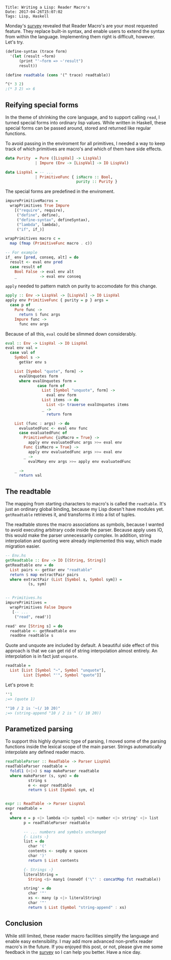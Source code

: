     Title: Writing a Lisp: Reader Macro's
    Date: 2017-04-26T15:07:02
    Tags: Lisp, Haskell

Monday's [survey](http://reinvanderwoerd.nl/blog/2017/04/24/writing-a-lisp-help-me-decide-what-to-tackle-next/) revealed that Reader Macro's are your most requested feature. They replace built-in syntax, and enable users to extend the syntax from within the language. Implementing them right is difficult, however. Let's try.

<!-- more -->

```scheme
(define-syntax (trace form)
  '(let (result ~form)
      (print "'~form => ~'result")
      result))

(define readtable (cons '(^ trace) readtable))

^(* 3 2)
;(* 3 2) => 6
```


## Reifying special forms
In the theme of shrinking the core language, and to support calling `read`, I turned special forms into ordinary lisp values.
While written in Haskell, these special forms can be passed around, stored and returned like regular functions.

To avoid passing in the enviroment for all primitives, I needed a way to keep track of which primitives are macro's and which of them have side effects.

```haskell
data Purity  = Pure ([LispVal] -> LispVal)
             | Impure (Env -> [LispVal] -> IO LispVal)

data LispVal = -- ...
             | PrimitiveFunc { isMacro :: Bool, 
                               purity :: Purity }
```

The special forms are predefined in the enviroment.

```haskell
impurePrimitiveMacros =
  wrapPrimitives True Impure
    [("require", require),
     ("define", define),
     ("define-syntax", defineSyntax),
     ("lambda", lambda),
     ("if", if_)]

wrapPrimitives macro c =
  map (fmap (PrimitiveFunc macro . c))

-- For example
if_ env [pred, conseq, alt] = do
  result <- eval env pred
  case result of
    Bool False -> eval env alt
    _          -> eval env conseq
```

`apply` needed to pattern match on purity to accomodate for this change.

```haskell
apply :: Env -> LispVal -> [LispVal] -> IO LispVal
apply env PrimitiveFunc { purity = p } args =
  case p of
    Pure func ->
      return $ func args
    Impure func ->
      func env args
```

Because of all this, `eval` could be slimmed down considerably.

```haskell
eval :: Env -> LispVal -> IO LispVal
eval env val =
  case val of
    Symbol s ->
      getVar env s

    List [Symbol "quote", form] ->
      evalUnquotes form
      where evalUnquotes form =
              case form of
                List [Symbol "unquote", form] ->
                  eval env form
                List items -> do
                  List <$> traverse evalUnquotes items
                _ ->
                  return form

    List (func : args) -> do
      evaluatedFunc <- eval env func
      case evaluatedFunc of
        PrimitiveFunc {isMacro = True} ->
          apply env evaluatedFunc args >>= eval env
        Func {isMacro = True} ->
          apply env evaluatedFunc args >>= eval env
        _ ->
          evalMany env args >>= apply env evaluatedFunc

    _ ->
      return val
```


## The readtable
The mapping from starting characters to macro's is called the `readtable`.
It's just an ordinary global binding, because my Lisp doesn't have modules yet.
`getReadtable` retrieves it, and transforms it into a list of tuples.

The readtable stores the macro associations as symbols, because I wanted to avoid executing arbitrary code inside the parser. Because apply uses IO, this would make the parser unnecessarily complex. In addition, string interpolation and quoting were already implemented this way, which made migration easier.

```haskell
-- Env.hs
getReadtable :: Env -> IO [(String, String)]
getReadtable env = do
  List pairs <- getVar env "readtable"
  return $ map extractPair pairs
  where extractPair (List [Symbol s, Symbol sym]) =
          (s, sym)


-- Primitives.hs
impurePrimitives =
  wrapPrimitives False Impure
   [-- ...
    ("read", read')]

read' env [String s] = do
  readtable <- getReadtable env
  readOne readtable s
```

Quote and unquote are included by default. 
A beautiful side effect of this approach is that we can get rid of string interpolation almost entirely. An interpolation is in fact just `unquote`.

```haskell
readtable =
  List [List [Symbol "~", Symbol "unquote"],
        List [Symbol "'", Symbol "quote"]]
```

Let's prove it:

```scheme
''1 
;=> (quote 1)

'"10 / 2 is '~(/ 10 20)" 
;=> (string-append "10 / 2 is " (/ 10 20))
```

## Parametized parsing
To support this highly dynamic type of parsing, I moved some of the parsing functions inside the lexical scope of the main parser.
Strings automatically interpolate any defined reader macro. 

```haskell
readTableParser :: ReadTable -> Parser LispVal
readTableParser readtable =
  foldl1 (<|>) $ map makeParser readtable
  where makeParser (s, sym) = do
          string s
          e <- expr readtable
          return $ List [Symbol sym, e]


expr :: ReadTable -> Parser LispVal
expr readtable =
  e
  where e = p <|> lambda <|> symbol <|> number <|> string' <|> list
        p = readTableParser readtable

        -- ... numbers and symbols unchanged
        {- Lists -}
        list = do
          char '('
          contents <- sepBy e spaces
          char ')'
          return $ List contents

        {- Strings -}
        literalString =
          String <$> many1 (noneOf ('\"' : concatMap fst readtable))

        string' = do
          char '"'
          xs <- many (p <|> literalString)
          char '"'
          return $ List (Symbol "string-append" : xs)
```


## Conclusion
While still limited, these reader macro facilities simplify the language and enable easy extensibility.
I may add more advanced non-prefix reader macro's in the future.
If you enjoyed this post, or not, please give me some feedback in the [survey](http://reinvanderwoerd.nl/blog/2017/04/24/writing-a-lisp-help-me-decide-what-to-tackle-next/) so I can help you better. Have a nice day. 